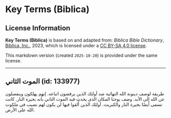 # Key Terms (Biblica)

## License Information

**Key Terms (Biblica)** is based on and adapted from: _Biblica Bible Dictionary_, [Biblica, Inc.](https://www.biblica.com/), 2023, which is licensed under a [CC BY-SA 4.0 license](https://creativecommons.org/licenses/by-sa/4.0/legalcode.en).

This markdown version (created `2025-10-20`) is provided under the same license.



--------------------------------

## الموت الثاني (id: 133977)

طريقة لوصف دينونة الله النهائية ضد أولئك الذين يرفضون اتباعه. إنهم يهلكون وينفصلون عن الله إلى الأبد. وصف يوحنا المكان الذي يحدث فيه الموت الثاني بأنه بحيرة النار. كانت تسمى أيضًا بحيرة النار والكبريت. أولئك الذين أُلقوا فيها لن يكون لهم نصيب في ملكوت الله على الأرض.


